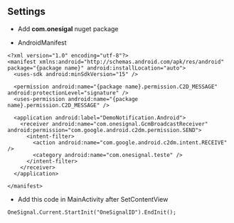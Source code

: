 ## Settings

* Add **com.onesigal** nuget package

* AndroidManifest

``` 
<?xml version="1.0" encoding="utf-8"?>
<manifest xmlns:android="http://schemas.android.com/apk/res/android" package="{package name}" android:installLocation="auto">
  <uses-sdk android:minSdkVersion="15" />

  <permission android:name="{package name}.permission.C2D_MESSAGE" android:protectionLevel="signature" />
  <uses-permission android:name="{package name}.permission.C2D_MESSAGE" />

  <application android:label="DemoNotification.Android">
    <receiver android:name="com.onesignal.GcmBroadcastReceiver" android:permission="com.google.android.c2dm.permission.SEND">
      <intent-filter>
        <action android:name="com.google.android.c2dm.intent.RECEIVE" />
        <category android:name="com.onesignal.teste" />
      </intent-filter>
    </receiver>
  </application>

</manifest>

```


* Add this code in MainActivity after SetContentView

`OneSignal.Current.StartInit("OneSignalID").EndInit();`
